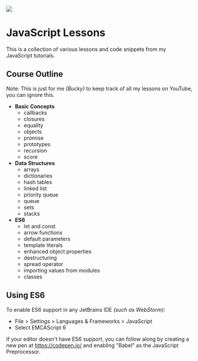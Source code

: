 ![](http://i.imgur.com/vPUXp2n.png)

# JavaScript Lessons

This is a collection of various lessons and code snippets from my JavaScript tutorials.

## Course Outline

Note: This is just for me *(Bucky)* to keep track of all my lessons on YouTube, you can ignore this.

- **Basic Concepts**
  - callbacks
  - closures
  - equality
  - objects
  - promise
  - prototypes
  - recursion
  - score
- **Data Structures**
  - arrays
  - dictionaries
  - hash tables
  - linked list
  - priority queue
  - queue
  - sets
  - stacks
- **ES6**
  - let and const
  - arrow functions
  - default parameters
  - template literals
  - enhanced object properties
  - destructuring
  - spread operator
  - importing values from modules
  - classes

## Using ES6

To enable ES6 support in any JetBrains IDE *(such as WebStorm)*:
- File > Settings > Languages & Frameworks > JavaScript
- Select EMCAScript 6

If your editor doesn't have ES6 support, you can follow along by creating a new pen at https://codepen.io/ and enabling
"Babel" as the JavaScript Preprocessor.
